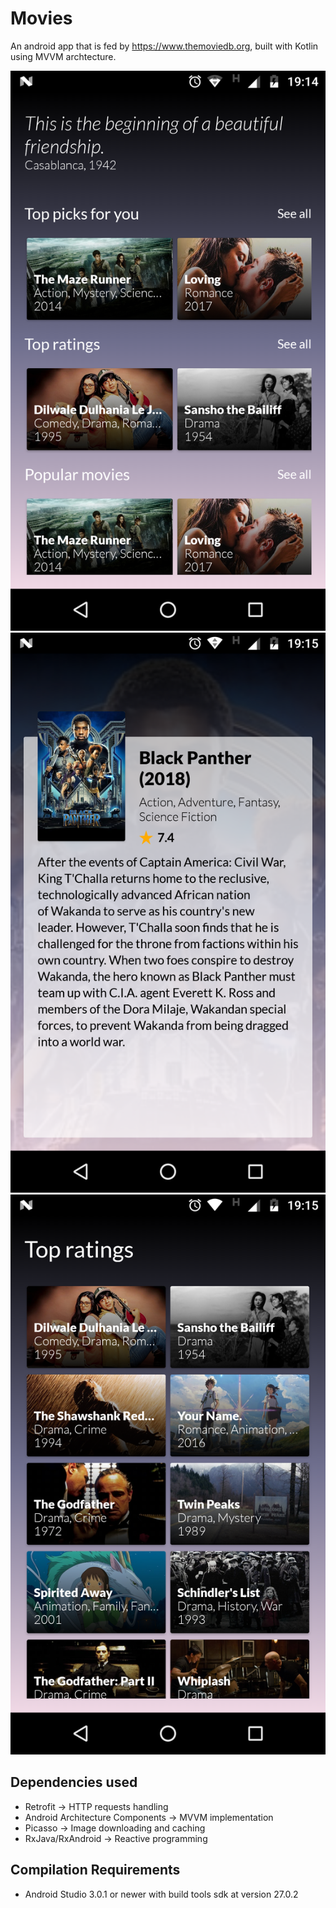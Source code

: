 # Movies

An android app that is fed by https://www.themoviedb.org, built with Kotlin using MVVM archtecture.

![](screenshots/dashboard.png)
![](screenshots/details.png)
![](screenshots/see_all.png)

Dependencies used
--------

- Retrofit -> HTTP requests handling
- Android Architecture Components -> MVVM implementation
- Picasso -> Image downloading and caching
- RxJava/RxAndroid -> Reactive programming

Compilation Requirements
--------
- Android Studio 3.0.1 or newer with build tools sdk at version 27.0.2
